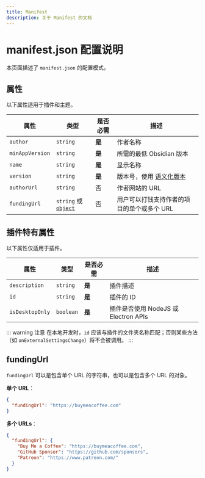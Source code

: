 ```yaml
---
title: Manifest
description: 关于 Manifest 的文档
---
```

# manifest.json 配置说明

本页面描述了 `manifest.json` 的配置模式。

## 属性

以下属性适用于插件和主题。

| 属性            | 类型                                                                           | 是否必需 | 描述                                           |
| --------------- | ------------------------------------------------------------------------------ | -------- | ---------------------------------------------- |
| `author`        | `string`                                                                       | **是**   | 作者名称                                       |
| `minAppVersion` | `string`                                                                       | **是**   | 所需的最低 Obsidian 版本                       |
| `name`          | `string`                                                                       | **是**   | 显示名称                                       |
| `version`       | `string`                                                                       | **是**   | 版本号，使用 [语义化版本](https://semver.org/) |
| `authorUrl`     | `string`                                                                       | 否       | 作者网站的 URL                                 |
| `fundingUrl`    | `string` 或 [`object`](https://docs.obsidian.md/Reference/Manifest#fundingurl) | 否       | 用户可以打钱支持作者的项目的单个或多个 URL     |

## 插件特有属性

以下属性仅适用于插件。

| 属性            | 类型      | 是否必需 | 描述                                 |
| --------------- | --------- | -------- | ------------------------------------ |
| `description`   | `string`  | **是**   | 插件描述                             |
| `id`            | `string`  | **是**   | 插件的 ID                            |
| `isDesktopOnly` | `boolean` | **是**   | 插件是否使用 NodeJS 或 Electron APIs |

::: warning 注意
在本地开发时，`id` 应该与插件的文件夹名称匹配；否则某些方法（如 `onExternalSettingsChange`）将不会被调用。
:::

## fundingUrl

`fundingUrl` 可以是包含单个 URL 的字符串，也可以是包含多个 URL 的对象。

**单个 URL**：

```json
{
  "fundingUrl": "https://buymeacoffee.com"
}
```

**多个 URLs**：

```json
{
  "fundingUrl": {
    "Buy Me a Coffee": "https://buymeacoffee.com",
    "GitHub Sponsor": "https://github.com/sponsors",
    "Patreon": "https://www.patreon.com/"
  }
}
```
